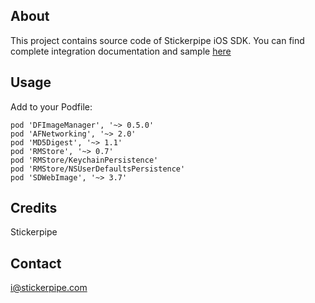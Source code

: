 ## About

This project contains source code of Stickerpipe iOS SDK.
You can find complete integration documentation and sample [here](https://github.com/908Inc/stkiOS)

## Usage

Add to your Podfile:
```objc
pod 'DFImageManager', '~> 0.5.0'
pod 'AFNetworking', '~> 2.0'
pod 'MD5Digest', '~> 1.1'
pod 'RMStore', '~> 0.7'
pod 'RMStore/KeychainPersistence'
pod 'RMStore/NSUserDefaultsPersistence'
pod 'SDWebImage', '~> 3.7'
```

## Credits

Stickerpipe

## Contact

i@stickerpipe.com
